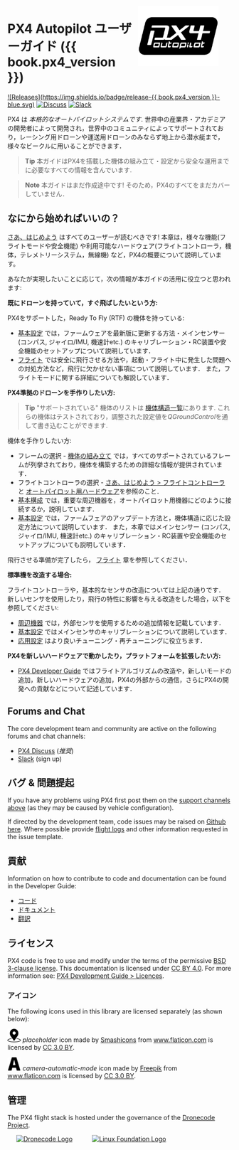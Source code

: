 <div style="float:right; padding:10px; margin-right:20px;"><a href="http://px4.io/"><img src="../assets/site/logo_pro_small.png" title="PX4 Logo" width="180px" /></a></div>

# PX4 Autopilot ユーザーガイド ({{ book.px4_version }})

[![Releases](https://img.shields.io/badge/release-{{ book.px4_version }}-blue.svg)](https://github.com/PX4/PX4-Autopilot/releases) [![Discuss](https://img.shields.io/badge/discuss-px4-ff69b4.svg)](http://discuss.px4.io/) [![Slack](https://px4-slack.herokuapp.com/badge.svg)](http://slack.px4.io)

PX4 は *本格的なオートパイロットシステムです*. 世界中の産業界・アカデミアの開発者によって開発され，世界中のコミュニティによってサポートされており，レーシング用ドローンや運送用ドローンのみならず地上から潜水艇まで，様々なビークルに用いることができます．

> **Tip** 本ガイドはPX4を搭載した機体の組み立て・設定から安全な運用までに必要なすべての情報を含んでいます.

<span></span>

> **Note** 本ガイドはまだ作成途中です! そのため，PX4のすべてをまだカバーしていません．

## なにから始めればいいの？

[さあ、はじめよう](getting_started/README.md) はすべてのユーザーが読むべきです! 本章は，様々な機能(フライトモードや安全機能) や利用可能なハードウェア(フライトコントローラ，機体，テレメトリーシステム，無線機) など，PX4の概要について説明しています。

あなたが実現したいことに応じて，次の情報が本ガイドの活用に役立つと思われます:

**既にドローンを持っていて，すぐ飛ばしたいという方:**

PX4をサポートした，Ready To Fly (RTF) の機体を持っている:

- [基本設定](config/README.md) では，ファームウェアを最新版に更新する方法・メインセンサー (コンパス, ジャイロ/IMU, 機速計etc.) のキャリブレーション・RC装置や安全機能のセットアップについて説明しています．
- [フライト](flying/README.md) では安全に飛行させる方法や，起動・フライト中に発生した問題への対処方法など，飛行に欠かせない事項について説明しています． また，フライトモードに関する詳細についても解説しています．

**PX4準拠のドローンを手作りしたい方:**

> **Tip** "サポートされている" 機体のリストは [機体構造一覧](airframes/airframe_reference.md)にあります. これらの機体はテストされており，調整された設定値を*QGroundControl*を通して書き込むことができます.

機体を手作りしたい方:

- フレームの選択 - [機体の組み立て](airframes/README.md) では，すべてのサポートされているフレームが列挙されており，機体を構築するための詳細な情報が提供されています．
- フライトコントローラの選択 - [さあ、はじめよう > フライトコントローラ](getting_started/flight_controller_selection.md) と [オートパイロット用ハードウェア](flight_controller/README.md)を参照のこと．
- [基本構成](assembly/README.md) では，重要な周辺機器を，オートパイロット用機器にどのように接続するか，説明しています．
- [基本設定](config/README.md) では，ファームフェアのアップデート方法と，機体構造に応じた設定方法について説明しています． また，本章ではメインセンサー (コンパス, ジャイロ/IMU, 機速計etc.) のキャリブレーション・RC装置や安全機能のセットアップについても説明しています．

飛行させる準備が完了したら， [フライト](flying/README.md) 章を参照してください．

**標準機を改造する場合:**

フライトコントローラや，基本的なセンサの改造については上記の通りです． 新しいセンサを使用したり，飛行の特性に影響を与える改造をした場合，以下を参照してください:

- [周辺機器](peripherals/README.md) では，外部センサを使用するための追加情報を記載しています．
- [基本設定](config/README.md) ではメインセンサのキャリブレーションについて説明しています．
- [応用設定](advanced_config/README.md) はより良いチューニング・再チューニングに役立ちます．

**PX4を新しいハードウェアで動かしたり，プラットフォームを拡張したい方:**

- [PX4 Developer Guide](http://dev.px4.io/) ではフライトアルゴリズムの改造や，新しいモードの追加，新しいハードウェアの追加，PX4の外部からの通信，さらにPX4の開発への貢献などについて記述しています．

<span id="support"></span>

## Forums and Chat

The core development team and community are active on the following forums and chat channels:

- [PX4 Discuss](http://discuss.px4.io/) (*推奨*)
- [Slack](http://slack.px4.io) (sign up)

## バグ & 問題提起

If you have any problems using PX4 first post them on the [support channels above](#support) (as they may be caused by vehicle configuration).

If directed by the development team, code issues may be raised on [Github here](https://github.com/PX4/PX4-Autopilot/issues). Where possible provide [flight logs](getting_started/flight_reporting.md) and other information requested in the issue template.

## 貢献

Information on how to contribute to code and documentation can be found in the Developer Guide:

- [コード](https://dev.px4.io/master/en/contribute/)
- [ドキュメント](https://dev.px4.io/master/en/contribute/docs.html)
- [翻訳](https://dev.px4.io/master/en/contribute/docs.html)

## ライセンス

PX4 code is free to use and modify under the terms of the permissive [BSD 3-clause license](https://opensource.org/licenses/BSD-3-Clause). This documentation is licensed under [CC BY 4.0](https://creativecommons.org/licenses/by/4.0/). For more information see: [PX4 Development Guide > Licences](https://dev.px4.io/master/en/contribute/licenses.html).

### アイコン

The following icons used in this library are licensed separately (as shown below):

<img src="../assets/site/position_fixed.svg" title="Position fix required (e.g. GPS)" width="30px" /> *placeholder* icon made by <a href="https://www.flaticon.com/authors/smashicons" title="Smashicons">Smashicons</a> from <a href="https://www.flaticon.com/" title="Flaticon">www.flaticon.com</a> is licensed by <a href="http://creativecommons.org/licenses/by/3.0/" title="Creative Commons BY 3.0" target="_blank">CC 3.0 BY</a>.

<img src="../assets/site/automatic_mode.svg" title="Automatic mode" width="30px" /> *camera-automatic-mode* icon made by <a href="http://www.freepik.com" title="Freepik">Freepik</a> from <a href="https://www.flaticon.com/" title="Flaticon">www.flaticon.com</a> is licensed by <a href="http://creativecommons.org/licenses/by/3.0/" title="Creative Commons BY 3.0" target="_blank">CC 3.0 BY</a>.

## 管理

The PX4 flight stack is hosted under the governance of the [Dronecode Project](https://www.dronecode.org/).

<a href="https://www.dronecode.org/" style="padding:20px"><img src="https://mavlink.io/assets/site/logo_dronecode.png" alt="Dronecode Logo" width="110px"/></a>
<a href="https://www.linuxfoundation.org/projects" style="padding:20px;"><img src="https://mavlink.io/assets/site/logo_linux_foundation.png" alt="Linux Foundation Logo" width="80px" /></a>

<div style="padding:10px">&nbsp;</div>
